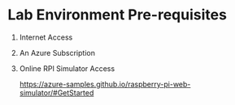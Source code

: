 # Lab Environment Pre-requisites
1. Internet Access 
2. An Azure Subscription
3. Online RPI Simulator Access
    
    https://azure-samples.github.io/raspberry-pi-web-simulator/#GetStarted